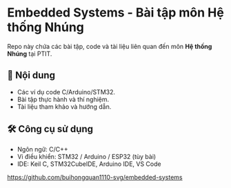 # Embedded Systems - Bài tập môn Hệ thống Nhúng

Repo này chứa các bài tập, code và tài liệu liên quan đến môn **Hệ thống Nhúng** tại PTIT.

## 📌 Nội dung
- Các ví dụ code C/Arduino/STM32.
- Bài tập thực hành và thí nghiệm.
- Tài liệu tham khảo và hướng dẫn.

## 🛠 Công cụ sử dụng
- Ngôn ngữ: C/C++
- Vi điều khiển: STM32 / Arduino / ESP32 (tùy bài)
- IDE: Keil C, STM32CubeIDE, Arduino IDE, VS Code

https://github.com/buihongquan1110-svg/embedded-systems

